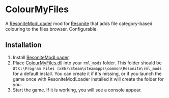 # ColourMyFiles

A [ResoniteModLoader](https://github.com/resonite-modding-group/ResoniteModLoader) mod for [Resonite](https://resonite.com/) that adds file category-based colouring to the files browser. Configurable.

## Installation
1. Install [ResoniteModLoader](https://github.com/resonite-modding-group/ResoniteModLoader).
1. Place [ColourMyFiles.dll](https://github.com/KannyaResonite/ColourMyFiles/releases/latest/download/ColourMyFiles.dll) into your `rml_mods` folder. This folder should be at `C:\Program Files (x86)\Steam\steamapps\common\Resonite\rml_mods` for a default install. You can create it if it's missing, or if you launch the game once with ResoniteModLoader installed it will create the folder for you.
1. Start the game. If it is working, you will see a console appear.
